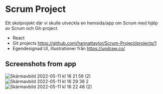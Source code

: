 # Scrum Project 

Ett skolprojekt där vi skulle utveckla en hemsida/app om Scrum med hjälp av Scrum och Git-project. 

- React
- Git projects https://github.com/hannattaylor/Scrum-Project/projects/1 
- Egendesignad UI, illustrationer från https://undraw.co/

## Screenshots from app
![Skärmavbild 2022-05-11 kl  16 21 59 (2)](https://user-images.githubusercontent.com/89576025/167875490-0fe71ca5-4122-4322-b33a-dfe13c0d3ec9.png)
![Skärmavbild 2022-05-11 kl  16 29 38 2](https://user-images.githubusercontent.com/89576025/167875513-d8da301d-9af2-4af4-9067-e4fc19d32b1d.png)
![Skärmavbild 2022-05-11 kl  16 22 48 (2)](https://user-images.githubusercontent.com/89576025/167875527-e30d963f-41a5-4abc-b91c-bb72578443a3.png)
